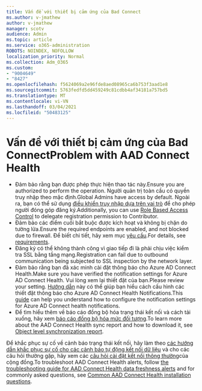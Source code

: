 ```yaml
---
title: Vấn đề với thiết bị cảm ứng của Bad Connect
ms.author: v-jmathew
author: v-jmathew
manager: scotv
audience: Admin
ms.topic: article
ms.service: o365-administration
ROBOTS: NOINDEX, NOFOLLOW
localization_priority: Normal
ms.collection: Adm_O365
ms.custom:
- "9004649"
- "8427"
ms.openlocfilehash: f5624069a2e96fde8aed08965ca6b753f3aad1e8
ms.sourcegitcommit: 5763fedfd5dd459249c81cdbb4af34181a757bd5
ms.translationtype: MT
ms.contentlocale: vi-VN
ms.lasthandoff: 03/04/2021
ms.locfileid: "50483125"
---
```

# <a name="problem-with-aad-connect-health"></a><span data-ttu-id="acc85-102">Vấn đề với thiết bị cảm ứng của Bad Connect</span><span class="sxs-lookup"><span data-stu-id="acc85-102">Problem with AAD Connect Health</span></span>

- <span data-ttu-id="acc85-103">Đảm bảo rằng bạn được phép thực hiện thao tác này.</span><span class="sxs-lookup"><span data-stu-id="acc85-103">Ensure you are authorized to perform the operation.</span></span> <span data-ttu-id="acc85-104">Người quản trị toàn cầu có quyền truy nhập theo mặc định.</span><span class="sxs-lookup"><span data-stu-id="acc85-104">Global Admins have access by default.</span></span> <span data-ttu-id="acc85-105">Ngoài ra, bạn có thể sử dụng [điều khiển truy nhập dựa trên vai trò](https://docs.microsoft.com/azure/active-directory/connect-health/active-directory-aadconnect-health-operations) để cho phép người đóng góp đăng ký.</span><span class="sxs-lookup"><span data-stu-id="acc85-105">Additionally, you can use [Role Based Access Control](https://docs.microsoft.com/azure/active-directory/connect-health/active-directory-aadconnect-health-operations) to delegate registration permission to Contributor.</span></span>
- <span data-ttu-id="acc85-106">Đảm bảo các điểm cuối bắt buộc được kích hoạt và không bị chặn do tường lửa.</span><span class="sxs-lookup"><span data-stu-id="acc85-106">Ensure the required endpoints are enabled, and not blocked due to firewall.</span></span> <span data-ttu-id="acc85-107">Để biết chi tiết, hãy xem mục [yêu cầu](https://docs.microsoft.com/azure/active-directory/hybrid/how-to-connect-health-agent-install).</span><span class="sxs-lookup"><span data-stu-id="acc85-107">For details, see [requirements](https://docs.microsoft.com/azure/active-directory/hybrid/how-to-connect-health-agent-install).</span></span>
- <span data-ttu-id="acc85-108">Đăng ký có thể không thành công vì giao tiếp đi là phải chịu việc kiểm tra SSL bằng tầng mạng.</span><span class="sxs-lookup"><span data-stu-id="acc85-108">Registration can fail due to outbound communication being subjected to SSL inspection by the network layer.</span></span>
- <span data-ttu-id="acc85-109">Đảm bảo rằng bạn đã xác minh cài đặt thông báo cho Azure AD Connect Health.</span><span class="sxs-lookup"><span data-stu-id="acc85-109">Make sure you have verified the notification settings for Azure AD Connect Health.</span></span> <span data-ttu-id="acc85-110">Vui lòng xem lại thiết đặt của bạn.</span><span class="sxs-lookup"><span data-stu-id="acc85-110">Please review your setting.</span></span> <span data-ttu-id="acc85-111">[Hướng dẫn](https://docs.microsoft.com/azure/active-directory/hybrid/how-to-connect-health-operations) này có thể giúp bạn hiểu cách cấu hình các thiết đặt thông báo cho Azure AD Connect Health Notifications.</span><span class="sxs-lookup"><span data-stu-id="acc85-111">This [guide](https://docs.microsoft.com/azure/active-directory/hybrid/how-to-connect-health-operations) can help you understand how to configure the notification settings for Azure AD Connect health notifications.</span></span>
- <span data-ttu-id="acc85-112">Để tìm hiểu thêm về báo cáo đồng bộ hóa trạng thái kết nối và cách tải xuống, hãy xem [báo cáo đồng bộ hóa mức đối tượng](https://docs.microsoft.com/azure/active-directory/hybrid/how-to-connect-health-sync).</span><span class="sxs-lookup"><span data-stu-id="acc85-112">To learn more about the AAD Connect Health sync report and how to download it, see [Object level synchronization report](https://docs.microsoft.com/azure/active-directory/hybrid/how-to-connect-health-sync).</span></span>

<span data-ttu-id="acc85-113">Để khắc phục sự cố về cảnh báo trạng thái kết nối, hãy làm theo [các hướng dẫn khắc phục sự cố cho các cảnh báo tự động kết nối dữ liệu](https://docs.microsoft.com/azure/active-directory/hybrid/how-to-connect-health-data-freshness) và cho các câu hỏi thường gặp, hãy xem các [câu hỏi cài đặt kết nối thông thường](https://docs.microsoft.com/azure/active-directory/hybrid/reference-connect-health-faq)của cộng đồng.</span><span class="sxs-lookup"><span data-stu-id="acc85-113">To troubleshoot AAD Connect Health alerts, follow [the troubleshooting guide for AAD Connect Health data freshness alerts](https://docs.microsoft.com/azure/active-directory/hybrid/how-to-connect-health-data-freshness) and for commonly asked questions, see [Common AAD Connect Health installation questions](https://docs.microsoft.com/azure/active-directory/hybrid/reference-connect-health-faq).</span></span>
